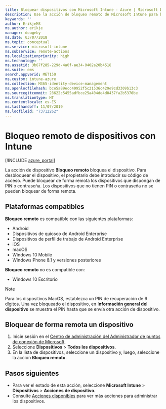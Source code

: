```yaml
---
title: Bloquear dispositivos con Microsoft Intune - Azure | Microsoft Docs
description: Use la acción de bloqueo remoto de Microsoft Intune para bloquear un dispositivo protegido por un PIN o contraseña.
keywords: ''
author: ErikjeMS
ms.author: erikje
manager: dougeby
ms.date: 03/07/2018
ms.topic: conceptual
ms.service: microsoft-intune
ms.subservice: remote-actions
ms.localizationpriority: high
ms.technology: ''
ms.assetid: 3b67f285-229d-4a0f-ae34-0402a20b4518
ms.suite: ems
search.appverid: MET150
ms.custom: intune-azure
ms.collection: M365-identity-device-management
ms.openlocfilehash: bce5a89ecc49952f5c21536c429e9cd3309b13c3
ms.sourcegitcommit: 28622c5455adfbce25a404de4d0437fa2b5370be
ms.translationtype: HT
ms.contentlocale: es-ES
ms.lasthandoff: 11/07/2019
ms.locfileid: "73712262"
---
```

# <a name="remotely-lock-devices-with-intune"></a>Bloqueo remoto de dispositivos con Intune

[!INCLUDE [azure_portal](../includes/azure_portal.md)]

La acción de dispositivo **Bloqueo remoto** bloquea el dispositivo. Para desbloquear el dispositivo, el propietario debe introducir su código de acceso. Puede bloquear de forma remota los dispositivos que dispongan de PIN o contraseña. Los dispositivos que no tienen PIN o contraseña no se pueden bloquear de forma remota.

## <a name="supported-platforms"></a>Plataformas compatibles

**Bloqueo remoto** es compatible con las siguientes plataformas:

- Android
- Dispositivos de quiosco de Android Enterprise
- Dispositivos de perfil de trabajo de Android Enterprise
- iOS
- macOS
- Windows 10 Mobile
- Windows Phone 8.1 y versiones posteriores

**Bloqueo remoto** no es compatible con:
- Windows 10 Escritorio

> [!NOTE]
> Para los dispositivos MacOS, establezca un PIN de recuperación de 6 dígitos. Una vez bloqueado el dispositivo, en **Información general del dispositivo** se muestra el PIN hasta que se envía otra acción de dispositivo.

## <a name="remote-lock-a-device"></a>Bloquear de forma remota un dispositivo

1. Inicie sesión en el [Centro de administración del Administrador de puntos de conexión de Microsoft](https://go.microsoft.com/fwlink/?linkid=2109431).
3. Seleccione **Dispositivos** > **Todos los dispositivos**.
4. En la lista de dispositivos, seleccione un dispositivo y, luego, seleccione la acción **Bloqueo remoto**.

## <a name="next-steps"></a>Pasos siguientes

- Para ver el estado de esta acción, seleccione **Microsoft Intune** > **Dispositivos** > **Acciones de dispositivo**. 
- Consulte [Acciones disponibles](device-management.md) para ver más acciones para administrar los dispositivos.
